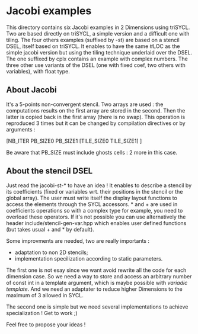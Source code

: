 # Jacobi examples

This directory contains six Jacobi examples in 2 Dimensions using triSYCL. Two
are based directly on triSYCL, a simple version and a difficult one with tiling.
The four others examples (suffixed by -st) are based on a stencil DSEL, itself
based on triSYCL. It enables to have the same #LOC as the simple jacobi version
but using the tiling technique underlaid over the DSEL. The one suffixed by cplx
contains an example with complex numbers. The three other use variants of the
DSEL (one with fixed coef, two others with variables), with float type.

## About Jacobi

It's a 5-points non-convergent stencil. Two arrays are used : the computations
results on the first array are stored in the second. Then the latter is copied
back in the first array (there is no swap). This operation is reproduced 3 times
but it can be changed by compilation directives or by arguments :

[NB_ITER PB_SIZE0 PB_SIZE1 [TILE_SIZE0 TILE_SIZE1] ]

Be aware that PB_SIZE must include ghosts cells : 2 more in this case.

## About the stencil DSEL

Just read the jacobi-st-* to have an idea ! It enables to describe a stencil by
its coefficients (fixed or variables wrt. their positions in the stencil or the 
global array). The user must write itself the display layout functions to access
the elements through the SYCL accessors. * and + are used in coefficients 
operations so with a complex type for example, you need to overload these
operators. If it's not possible you can use alternatively the header 
include/stencil-gen-var.hpp which enables user defined functions (but takes 
usual + and * by default).

Some improvments are needed, two are really importants :
- adaptation to non 2D stencils;
- implementation specilization according to static parameters.

The first one is not esay since we want avoid rewrite all the code for each 
dimension case. So we need a way to store and access an arbitrary number of 
const int in a template argument, which is maybe possible with 
_variadic template_. And we need an adaptater to reduce higher Dimensions to the
maximum of 3 allowed in SYCL.

The second one is simple but we need several implementations to achieve
specialization ! Get to work ;)

Feel free to propose your ideas !
